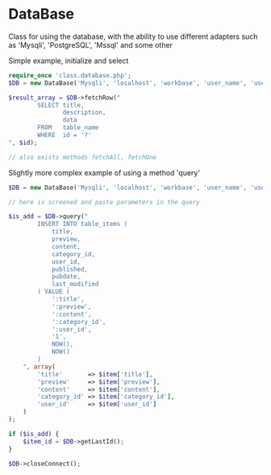 DataBase
========

Class for using the database, with the ability to use different adapters such as 'Mysqli', 'PostgreSQL', 'Mssql' and some other



Simple example, initialize and select 

```php
require_once 'class.database.php';
$DB = new DataBase('Mysqli', 'localhost', 'workbase', 'user_name', 'user_pass');

$result_array = $DB->fetchRow("
		SELECT title, 
			   description,
			   data
		FROM   table_name
		WHERE  id = '?'
", $id);

// also exists methods fetchAll, fetchOne
```

Slightly more complex example of using a method 'query'

```php
$DB = new DataBase('Mysqli', 'localhost', 'workbase', 'user_name', 'user_pass');

// here is screened and paste parameters in the query

$is_add = $DB->query("
		INSERT INTO table_items (
			title, 
			preview, 
			content,
			category_id, 
			user_id, 
			published, 
			pubdate,
			last_modified
		) VALUE (
			':title', 
			':preview', 
			':content',
			':category_id', 
			':user_id',
			'1', 
			NOW(),
			NOW()
		)
	", array(
		'title' 	  => $item['title'], 
		'preview' 	  => $item['preview'], 
		'content' 	  => $item['content'], 
		'category_id' => $item['category_id'], 
		'user_id' 	  => $item['user_id']
	)
);

if ($is_add) {
	$item_id = $DB->getLastId();
}

$DB->closeConnect();

```
